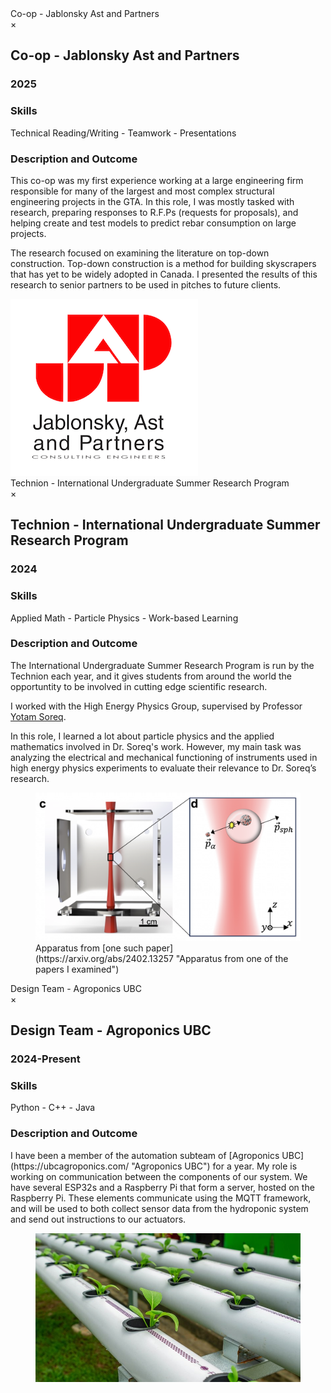 <!-- Trigger -->
<div class="fake-textbox" data-modal-target="myModal5">Co-op - Jablonsky Ast and Partners</div>

<!-- Modal -->
<div id="myModal5" class="custom-modal">
  <div class="custom-modal-content">
    <span class="modal-close">&times;</span>
    <h2>Co-op - Jablonsky Ast and Partners</h2>
    <h3>2025</h3>
    <h3>Skills</h3>
    <p>Technical Reading/Writing - Teamwork - Presentations</p>
    <h3>Description and Outcome</h3>
    <p> This co-op was my first experience working at a large engineering firm responsible for many of the largest and most complex structural engineering projects in the GTA. In this role, I was mostly tasked with research, preparing responses to R.F.Ps (requests for proposals), and helping create and test models to predict rebar consumption on large projects.  
    <p> 
    The research focused on examining the literature on top-down construction. Top-down construction is a method for building skyscrapers that has yet to be widely adopted in Canada. I presented the results of this research to senior partners to be used in pitches to future clients. 
      </p>
    <img src="/static/assets/img/Jablonsky-Ast-Logo.png" alt="JAP">
  </div>
</div>

<!-- Trigger -->
<div class="fake-textbox" data-modal-target="myModal6">Technion - International Undergraduate Summer Research Program</div>

<!-- Modal -->
<div id="myModal6" class="custom-modal">
  <div class="custom-modal-content">
    <span class="modal-close">&times;</span>
    <h2>Technion - International Undergraduate Summer Research Program</h2>
    <h3>2024</h3>
    <h3>Skills</h3>
    <p>Applied Math - Particle Physics - Work-based Learning</p>
    <h3>Description and Outcome</h3>
    <p> The International Undergraduate Summer Research Program is run by the Technion each year, and it gives students from around the world the opportuntity to be involved in cutting edge scientific research. 
    <p> 
    I worked with the High Energy Physics Group, supervised by Professor  <a href="https://phsites.technion.ac.il/hep/members/yotam-soreq/" target="_blank" title="Yotam Soreq">Yotam Soreq</a>.
    <p>
    In this role, I learned a lot about particle physics and the applied mathematics involved in Dr. Soreq's work. However, my main task was analyzing the electrical and mechanical functioning of instruments used in high energy physics experiments to evaluate their relevance to Dr. Soreq’s research. 
      </p>
      <figure>
    <img src="/static/assets/img/technion.png" alt="Apparatus from [one such paper](https://arxiv.org/abs/2402.13257 "Apparatus from one of the papers I examined")">
        <figcaption> Apparatus from [one such paper](https://arxiv.org/abs/2402.13257 "Apparatus from one of the papers I examined")
        </figure>
  </div>
</div>

<!-- Trigger -->
<div class="fake-textbox" data-modal-target="myModal7">Design Team - Agroponics UBC</div>

<!-- Modal -->
<div id="myModal7" class="custom-modal">
  <div class="custom-modal-content">
    <span class="modal-close">&times;</span>
    <h2>Design Team - Agroponics UBC</h2>
    <h3>2024-Present</h3>
    <h3>Skills</h3>
    <p>Python - C++ - Java</p>
    <h3>Description and Outcome</h3>
    <p> I have been a member of the automation subteam of [Agroponics UBC](https://ubcagroponics.com/ "Agroponics UBC") for a year. 
My role is working on communication between the components of our system. We have several ESP32s and a Raspberry Pi that form a server, hosted on the Raspberry Pi. These elements communicate using the MQTT framework, and will be used to both collect sensor data from the hydroponic system and send out instructions to our actuators. 
      </p>
    <figure>
    <img src="/static/assets/img/nft.png" alt="Hydroponics NFT">
    </figure>
  </div>
</div>

